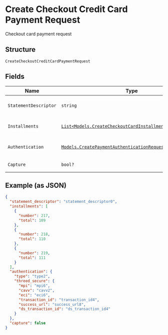 
# Create Checkout Credit Card Payment Request

Checkout card payment request

## Structure

`CreateCheckoutCreditCardPaymentRequest`

## Fields

| Name | Type | Tags | Description |
|  --- | --- | --- | --- |
| `StatementDescriptor` | `string` | Optional | Card invoice text descriptor |
| `Installments` | [`List<Models.CreateCheckoutCardInstallmentOptionRequest>`](../../doc/models/create-checkout-card-installment-option-request.md) | Optional | Payment installment options |
| `Authentication` | [`Models.CreatePaymentAuthenticationRequest`](../../doc/models/create-payment-authentication-request.md) | Optional | Creates payment authentication |
| `Capture` | `bool?` | Optional | Authorize and capture? |

## Example (as JSON)

```json
{
  "statement_descriptor": "statement_descriptor0",
  "installments": [
    {
      "number": 217,
      "total": 109
    },
    {
      "number": 218,
      "total": 110
    },
    {
      "number": 219,
      "total": 111
    }
  ],
  "authentication": {
    "type": "type2",
    "threed_secure": {
      "mpi": "mpi6",
      "cavv": "cavv2",
      "eci": "eci6",
      "transaction_id": "transaction_id4",
      "success_url": "success_url8",
      "ds_transaction_id": "ds_transaction_id4"
    }
  },
  "capture": false
}
```

